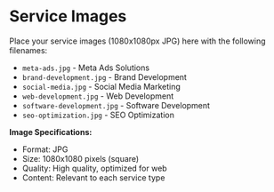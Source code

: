 # Service Images

Place your service images (1080x1080px JPG) here with the following filenames:

- `meta-ads.jpg` - Meta Ads Solutions
- `brand-development.jpg` - Brand Development  
- `social-media.jpg` - Social Media Marketing
- `web-development.jpg` - Web Development
- `software-development.jpg` - Software Development
- `seo-optimization.jpg` - SEO Optimization

**Image Specifications:**
- Format: JPG
- Size: 1080x1080 pixels (square)
- Quality: High quality, optimized for web
- Content: Relevant to each service type

